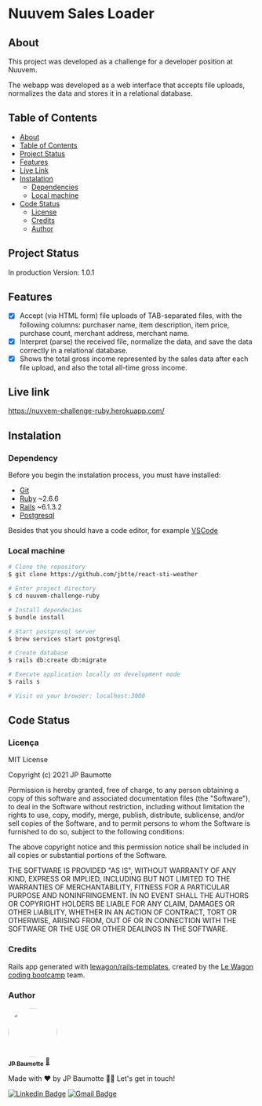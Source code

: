 # Nuuvem Sales Loader
## About
This project was developed as a challenge for a developer position at Nuuvem.

The webapp was developed as a web interface that accepts file uploads, normalizes the data and stores it in a relational database.


## Table of Contents
<!--ts-->
   * [About](#about)
   * [Table of Contents](#table-of-contents)
   * [Project Status](#project-status)
   * [Features](#features)
   * [Live Link](#live-link)
   * [Instalation](#instalation)
      * [Dependencies](#dependencies)
      * [Local machine](#local-machine)
   * [Code Status](#code-status)
      * [License](#license)
      * [Credits](#credits)
      * [Author](#author)
<!--te-->

## Project Status
In production
Version: 1.0.1

## Features
- [x] Accept (via HTML form) file uploads of TAB-separated files, with the following columns: purchaser name, item description, item price, purchase count, merchant address, merchant name.
- [x] Interpret (parse) the received file, normalize the data, and save the data correctly in a relational database.
- [x] Shows the total gross income represented by the sales data after each file upload, and also the total all-time gross income. 

## Live link
https://nuvvem-challenge-ruby.herokuapp.com/

## Instalation
### Dependency
Before you begin the instalation process, you must have installed:
* [Git](https://git-scm.com)
* [Ruby](https://www.ruby-lang.org/en/) ~2.6.6
* [Rails](https://rubyonrails.org/) ~6.1.3.2
* [Postgresql](https://www.postgresql.org/)

Besides that you should have a code editor, for example [VSCode](https://code.visualstudio.com/)

### Local machine
```bash
# Clone the repository
$ git clone https://github.com/jbtte/react-sti-weather

# Enter project directory
$ cd nuuvem-challenge-ruby

# Install dependecies
$ bundle install

# Start postgresql server
$ brew services start postgresql

# Create database
$ rails db:create db:migrate

# Execute application locally on development mode
$ rails s

# Visit on your browser: localhost:3000
```

## Code Status
### Licença
MIT License

Copyright (c) 2021 JP Baumotte

Permission is hereby granted, free of charge, to any person obtaining a copy of this software and associated documentation files (the "Software"), to deal in the Software without restriction, including without limitation the rights to use, copy, modify, merge, publish, distribute, sublicense, and/or sell copies of the Software, and to permit persons to whom the Software is furnished to do so, subject to the following conditions:

The above copyright notice and this permission notice shall be included in all copies or substantial portions of the Software.

THE SOFTWARE IS PROVIDED "AS IS", WITHOUT WARRANTY OF ANY KIND, EXPRESS OR IMPLIED, INCLUDING BUT NOT LIMITED TO THE WARRANTIES OF MERCHANTABILITY, FITNESS FOR A PARTICULAR PURPOSE AND NONINFRINGEMENT. IN NO EVENT SHALL THE AUTHORS OR COPYRIGHT HOLDERS BE LIABLE FOR ANY CLAIM, DAMAGES OR OTHER LIABILITY, WHETHER IN AN ACTION OF CONTRACT, TORT OR OTHERWISE, ARISING FROM, OUT OF OR IN CONNECTION WITH THE SOFTWARE OR THE USE OR OTHER DEALINGS IN THE SOFTWARE.

### Credits
Rails app generated with [lewagon/rails-templates](https://github.com/lewagon/rails-templates), created by the [Le Wagon coding bootcamp](https://www.lewagon.com) team.

### Author

<a href="jbtte.me">
 <img style="border-radius: 50%;" src="https://avatars.githubusercontent.com/u/4759003?v=4" width="100px;" alt=""/>
 <br />
 <sub><b>JP Baumotte</b></sub></a> <a href="https://jbtte.me">🚀</a>
 
 Made with ❤️ by JP Baumotte 👋🏽 Let's get in touch!

[![Linkedin Badge](https://img.shields.io/badge/-JP-blue?style=flat-square&logo=Linkedin&logoColor=white&link=https://www.linkedin.com/in/jbtte/)](https://www.linkedin.com/in/jbtte/) 
[![Gmail Badge](https://img.shields.io/badge/-jbaumotte@gmail.com-c14438?style=flat-square&logo=Gmail&logoColor=white&link=mailto:jbaumotteo@gmail.com)](mailto:jbaumotteo@gmail.com)

